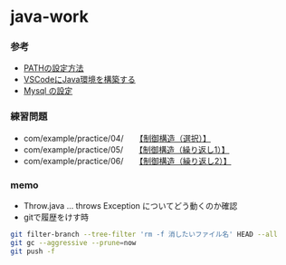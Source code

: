 # java-work

### 参考
* [PATHの設定方法](http://devb.hatenablog.com/entry/20101203/1291391256)
* [VSCodeにJava環境を構築する](https://kita-note.com/vsc-setting-java)
* [Mysql の設定](https://spring.io/guides/gs/accessing-data-mysql/)


### 練習問題
* com/example/practice/04/　　[【制御構造（選択）】](https://www3.cuc.ac.jp/~miyata/classes/prg1/04/exercise.html)
* com/example/practice/05/　　[【制御構造（繰り返し1）】](https://www3.cuc.ac.jp/~miyata/classes/prg1/05/index.html)
* com/example/practice/06/　　[【制御構造（繰り返し2）】](https://www3.cuc.ac.jp/~miyata/classes/prg1/05/index.html)


### memo
* Throw.java … throws Exception についてどう動くのか確認
* gitで履歴をけす時
```bash
git filter-branch --tree-filter 'rm -f 消したいファイル名' HEAD --all
git gc --aggressive --prune=now
git push -f
```
